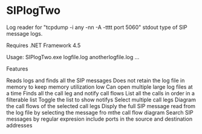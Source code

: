 # SIPlogTwo
Log reader for "tcpdump -i any -nn -A -tttt port 5060" stdout type of SIP message logs.

Requires .NET Framework 4.5

Usage: SIPlogTwo.exe logfile.log anotherlogfile.log ...

Features

Reads logs and finds all the SIP messages
Does not retain the log file in memory to keep memory utilization low
Can open multiple large log files at a time
Finds all the call leg and notify call flows
List all the calls in order in a filterable list
Toggle the list to show notifys
Select multiple call legs
Diagram the call flows of the selected call legs
Disply the full SIP message read from the log file by selecting the message fro mthe call flow diagram
Search SIP messages by regular expresion
include ports in the source and destination addresses
